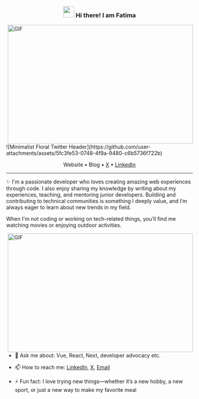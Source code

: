 <!-- Heading -->


<h3 align="center"><img src = "https://raw.githubusercontent.com/MartinHeinz/MartinHeinz/master/wave.gif" width = 30px> Hi there! I am Fatima</h3>
<img align="right" alt="GIF" src="/https://github.com/user-attachments/assets/5fc3fe53-0748-4f9a-9480-c6b5736f722b" width="500" height="320" />
![Minimalist Floral Twitter Header](https://github.com/user-attachments/assets/5fc3fe53-0748-4f9a-9480-c6b5736f722b)

<p align="center">
<!--   <a href="https://www.giftegwuenu.dev">Website</a> • -->
  <a>Website</a> •
  <a>Blog</a> •
  <a href="https://x.com/BintCodes">X</a> •
  <a href="https://www.linkedin.com/in/fatima-muhd/">LinkedIn</a>
</p>

 <!-- About section -->
 
---
✨  I'm a passionate developer who loves creating amazing web experiences through code. I also enjoy sharing my knowledge by writing about my experiences, teaching, and mentoring junior developers. Building and contributing to technical communities is something I deeply value, and I’m always eager to learn about new trends in my field.

When I'm not coding or working on tech-related things, you’ll find me watching movies or enjoying outdoor activities.

<!-- code gif-->
<img align="right" alt="GIF" src="./code.gif" width="500" height="320" />
  

- 💬 Ask me about: Vue, React, Next, developer advocacy etc.

- 📫 How to reach me: [LinkedIn](https://www.linkedin.com/in/fatima-muhd/_), [X](https://x.com/BintCodes), [Email](mailto:fatimuhd247@gmail.com)

- ⚡ Fun fact: I love trying new things—whether it’s a new hobby, a new sport, or just a new way to make my favorite meal

<!-- About section: END -->


<!-- Conecct section -->

<!--     <p>
        <a href="https://linkedin.com/in/egwuenugift"><img src="https://img.shields.io/badge/-Gift%20Egwuenu%20-blue?style=plastic&amp;labelColor=blue&amp;logo=LinkedIn&amp;link=https://linkedin.com/in/egwuenugift" alt="LinkedIn Badge"></a> 
       <a href="https://twitter.com/@lauragift_
/"><img src="https://img.shields.io/badge/-Gift Egwuenu-informational?style=plastic&amp;labelColor=informational&amp;logo=Twitter&amp;link=https://twitter.com/Dev_180Memes" alt="Twitter Badge"></a>
<a href="https://www.youtube.com/c/EgwuenuGift"><img src="https://img.shields.io/badge/-Gift Egwuenu-informational?style=plastic&amp;labelColor=informational&amp;logo=YouTube&amp;link=https://twitter.com/Dev_180Memes" alt="Youtube Badge"></a>
   </p> -->

 <!-- Conecct section: END -->
 
  <!-- GitHub section -->

 



